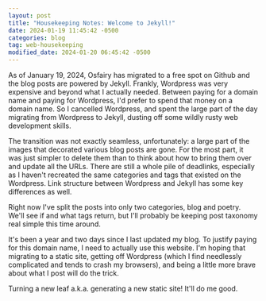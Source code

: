 ```yaml
---
layout: post
title: "Housekeeping Notes: Welcome to Jekyll!"
date: 2024-01-19 11:45:42 -0500
categories: blog
tag: web-housekeeping
modified_date: 2024-01-20 06:45:42 -0500
---
```


As of January 19, 2024, Osfairy has migrated to a free spot on Github and the blog posts are powered by Jekyll. Frankly, Wordpress was very expensive and beyond what I actually needed. Between paying for a domain name and paying for Wordpress, I'd prefer to spend that money on a domain name. So I cancelled Wordpress, and spent the large part of the day migrating from Wordpress to Jekyll, dusting off some wildly rusty web development skills. 

The transition was not exactly seamless, unfortunately: a large part of the images that decorated various blog posts are gone. For the most part, it was just simpler to delete them than to think about how to bring them over and update all the URLs. There are still a whole pile of deadlinks, especially as I haven't recreated the same categories and tags that existed on the Wordpress. Link structure between Wordpress and Jekyll has some key differences as well.

Right now I've split the posts into only two categories, blog and poetry. We'll see if and what tags return, but I'll probably be keeping post taxonomy real simple this time around.

It's been a year and two days since I last updated my blog. To justify paying for this domain name, I need to actually use this website. I'm hoping that migrating to a static site, getting off Wordpress (which I find needlessly complicated and tends to crash my browsers), and being a little more brave about what I post will do the trick. 

Turning a new leaf a.k.a. generating a new static site! It'll do me good.